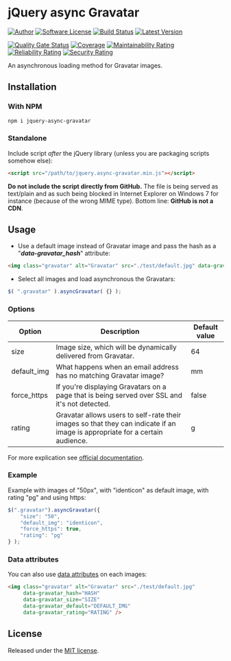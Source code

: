# jQuery async Gravatar

[![Author][ico-bluesky]][link-bluesky]
[![Software License][ico-license]](LICENSE.txt)
[![Build Status][ico-ghactions]][link-ghactions]
[![Latest Version][ico-version]][link-npm]

[![Quality Gate Status][ico-sonarcloud-gate]][link-sonarcloud-gate]
[![Coverage][ico-sonarcloud-coverage]][link-sonarcloud-coverage]
[![Maintainability Rating][ico-sonarcloud-maintainability]][link-sonarcloud-maintainability]
[![Reliability Rating][ico-sonarcloud-reliability]][link-sonarcloud-reliability]
[![Security Rating][ico-sonarcloud-security]][link-sonarcloud-security]

An asynchronous loading method for Gravatar images.

## Installation

### With NPM

~~~bash
npm i jquery-async-gravatar
~~~

### Standalone

Include script *after* the jQuery library (unless you are packaging scripts somehow else):

~~~html
<script src="/path/to/jquery.async-gravatar.min.js"></script>
~~~

**Do not include the script directly from GitHub.** The file is being served as text/plain and as such being blocked
in Internet Explorer on Windows 7 for instance (because of the wrong MIME type). Bottom line: **GitHub is not a CDN**.

## Usage

* Use a default image instead of Gravatar image and pass the hash as a "***data-gravatar_hash***" attribute:

~~~html
<img class="gravatar" alt="Gravatar" src="./test/default.jpg" data-gravatar_hash="THE_USER_GRAVATAR_HASH_HERE" />
~~~

* Select all images and load asynchronous the Gravatars:

~~~javascript
$( ".gravatar" ).asyncGravatar( {} );
~~~

### Options

| Option        | Description   | Default value |
| ------------- | ------------- | ------------- |
| size | Image size, which will be dynamically delivered from Gravatar. | 64 |
| default_img | What happens when an email address has no matching Gravatar image? | mm |
| force_https | If you're displaying Gravatars on a page that is being served over SSL and it's not detected. | false |
| rating  | Gravatar allows users to self-rate their images so that they can indicate if an image is appropriate for a certain audience. | g |

For more explication see [official documentation](https://gravatar.com/site/implement/images/).

### Example

Example with images of "50px", with "identicon" as default image, with rating "pg" and using https:

~~~javascript
$(".gravatar").asyncGravatar({
    "size": "50",
    "default_img": "identicon",
    "force_https": true,
    "rating": "pg"
} );
~~~

### Data attributes

You can also use [data attributes](https://developer.mozilla.org/en-US/docs/Web/Guide/HTML/Using_data_attributes) on each images:

~~~html
<img class="gravatar" alt="Gravatar" src="./test/default.jpg"
     data-gravatar_hash="HASH"
     data-gravatar_size="SIZE"
     data-gravatar_default="DEFAULT_IMG"
     data-gravatar_rating="RATING" />
~~~

## License

Released under the [MIT license](http://www.opensource.org/licenses/MIT).

[ico-bluesky]: https://img.shields.io/static/v1?label=Author&message=llaumgui&color=208bfe&logo=bluesky&style=flat-square
[link-bluesky]: https://bsky.app/profile/llaumgui.kulakowski.fr
[ico-ghactions]: https://img.shields.io/github/actions/workflow/status/llaumgui/jquery-async-gravatar/devops.yml?style=flat-square&logo=github&label=DevOps
[link-ghactions]: https://github.com/llaumgui/jquery-async-gravatar/actions/workflows/devops.yml
[ico-version]: https://img.shields.io/npm/v/jquery-async-gravatar?include_prereleases&label=Package%20version&style=flat-square&logo=npm
[link-npm]: https://www.npmjs.com/package/jquery-async-gravatar
[ico-license]: https://img.shields.io/github/license/llaumgui/jquery-async-gravatar?style=flat-square
[ico-sonarcloud-gate]: https://sonarcloud.io/api/project_badges/measure?branch=main&project=llaumgui_jquery-async-gravatar&metric=alert_status
[link-sonarcloud-gate]: https://sonarcloud.io/dashboard?id=llaumgui_jquery-async-gravatar&branch=main
[ico-sonarcloud-coverage]: https://sonarcloud.io/api/project_badges/measure?project=llaumgui_jquery-async-gravatar&metric=coverage
[link-sonarcloud-coverage]: https://sonarcloud.io/dashboard?id=llaumgui_jquery-async-gravatar
[ico-sonarcloud-maintainability]: https://sonarcloud.io/api/project_badges/measure?project=llaumgui_jquery-async-gravatar&metric=sqale_rating
[link-sonarcloud-maintainability]: https://sonarcloud.io/dashboard?id=llaumgui_jquery-async-gravatar
[ico-sonarcloud-reliability]: https://sonarcloud.io/api/project_badges/measure?project=llaumgui_jquery-async-gravatar&metric=reliability_rating
[link-sonarcloud-reliability]: https://sonarcloud.io/dashboard?id=llaumgui_jquery-async-gravatar
[ico-sonarcloud-security]: https://sonarcloud.io/api/project_badges/measure?project=llaumgui_jquery-async-gravatar&metric=security_rating
[link-sonarcloud-security]: https://sonarcloud.io/dashboard?id=llaumgui_jquery-async-gravatar
